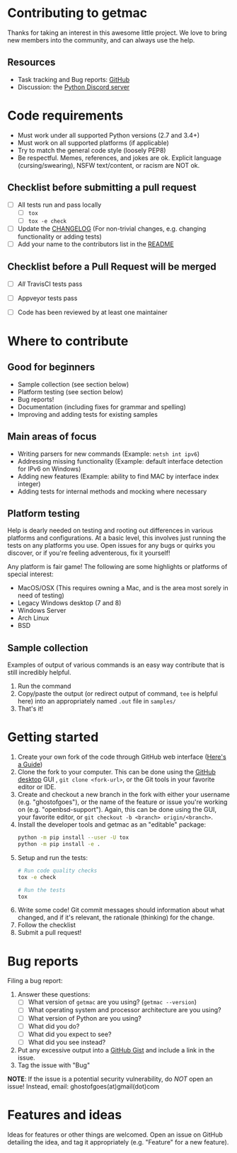 # Contributing to getmac

Thanks for taking an interest in this awesome little project. We love
to bring new members into the community, and can always use the help.

## Resources
* Task tracking and Bug reports: [GitHub](https://github.com/GhostofGoes/getmac/issues)
* Discussion: the [Python Discord server](https://discord.gg/python)


# Code requirements
* Must work under all supported Python versions (2.7 and 3.4+)
* Must work on all supported platforms (if applicable)
* Try to match the general code style (loosely PEP8)
* Be respectful. Memes, references, and jokes are ok. Explicit language
(cursing/swearing), NSFW text/content, or racism are NOT ok.

## Checklist before submitting a pull request
* [ ] All tests run and pass locally
    * [ ] `tox`
    * [ ] `tox -e check`
* [ ] Update the [CHANGELOG](CHANGELOG.md) (For non-trivial changes, e.g. changing functionality or adding tests)
* [ ] Add your name to the contributors list in the [README](README.md)

## Checklist before a Pull Request will be merged
* [ ] *All* TravisCI tests pass
* [ ] Appveyor tests pass
* [ ] Code has been reviewed by at least one maintainer


# Where to contribute

## Good for beginners
* Sample collection (see section below)
* Platform testing (see section below)
* Bug reports!
* Documentation (including fixes for grammar and spelling)
* Improving and adding tests for existing samples

## Main areas of focus
* Writing parsers for new commands (Example: `netsh int ipv6`)
* Addressing missing functionality (Example: default interface detection for IPv6 on Windows)
* Adding new features (Example: ability to find MAC by interface index integer)
* Adding tests for internal methods and mocking where necessary

## Platform testing
Help is dearly needed on testing and rooting out differences in various platforms and configurations.
At a basic level, this involves just running the tests on any platforms you use.
Open issues for any bugs or quirks you discover, or if you're feeling adventerous, fix it yourself!

Any platform is fair game! The following are some highlights or platforms of special interest:
* MacOS/OSX (This requires owning a Mac, and is the area most sorely in need of testing)
* Legacy Windows desktop (7 and 8)
* Windows Server
* Arch Linux
* BSD

## Sample collection
Examples of output of various commands is an easy way contribute that is still incredibly helpful.
1. Run the command
2. Copy/paste the output (or redirect output of command, `tee` is helpful here) into an appropriately named `.out` file in `samples/`
3. That's it!


# Getting started
1. Create your own fork of the code through GitHub web interface ([Here's a Guide](https://gist.github.com/Chaser324/ce0505fbed06b947d962))
2. Clone the fork to your computer. This can be done using the
[GitHub desktop](https://desktop.github.com/) GUI , `git clone <fork-url>`,
or the Git tools in your favorite editor or IDE.
3. Create and checkout a new branch in the fork with either your username (e.g. "ghostofgoes"),
or the name of the feature or issue you're working on (e.g. "openbsd-support").
Again, this can be done using the GUI, your favorite editor, or `git checkout -b <branch> origin/<branch>`.
4. Install the developer tools and getmac as an "editable" package:
    ```bash
    python -m pip install --user -U tox
    python -m pip install -e .
    ```
5. Setup and run the tests:
    ```bash
    # Run code quality checks
    tox -e check

    # Run the tests
    tox
    ```
6. Write some code! Git commit messages should information about what changed,
and if it's relevant, the rationale (thinking) for the change.
7. Follow the checklist
8. Submit a pull request!


# Bug reports
Filing a bug report:

1. Answer these questions:
    * [ ] What version of `getmac` are you using? (`getmac --version`)
    * [ ] What operating system and processor architecture are you using?
    * [ ] What version of Python are you using?
    * [ ] What did you do?
    * [ ] What did you expect to see?
    * [ ] What did you see instead?
2. Put any excessive output into a [GitHub Gist](https://gist.github.com/) and include a link in the issue.
3. Tag the issue with "Bug"

**NOTE**: If the issue is a potential security vulnerability, do *NOT* open an issue!
Instead, email: ghostofgoes(at)gmail(dot)com

# Features and ideas
Ideas for features or other things are welcomed. Open an issue on GitHub
detailing the idea, and tag it appropriately (e.g. "Feature" for a new feature).

